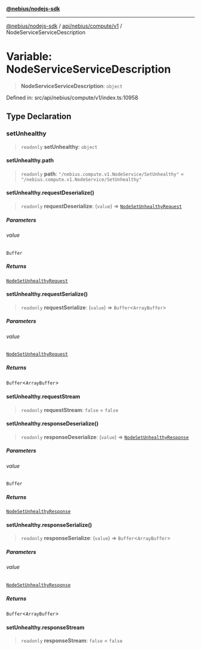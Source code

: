 [**@nebius/nodejs-sdk**](../../../../../README.md)

---

[@nebius/nodejs-sdk](../../../../../README.md) / [api/nebius/compute/v1](../README.md) / NodeServiceServiceDescription

# Variable: NodeServiceServiceDescription

> **NodeServiceServiceDescription**: `object`

Defined in: src/api/nebius/compute/v1/index.ts:10958

## Type Declaration

### setUnhealthy

> `readonly` **setUnhealthy**: `object`

#### setUnhealthy.path

> `readonly` **path**: `"/nebius.compute.v1.NodeService/SetUnhealthy"` = `"/nebius.compute.v1.NodeService/SetUnhealthy"`

#### setUnhealthy.requestDeserialize()

> `readonly` **requestDeserialize**: (`value`) => [`NodeSetUnhealthyRequest`](../interfaces/NodeSetUnhealthyRequest.md)

##### Parameters

###### value

`Buffer`

##### Returns

[`NodeSetUnhealthyRequest`](../interfaces/NodeSetUnhealthyRequest.md)

#### setUnhealthy.requestSerialize()

> `readonly` **requestSerialize**: (`value`) => `Buffer`\<`ArrayBuffer`\>

##### Parameters

###### value

[`NodeSetUnhealthyRequest`](../interfaces/NodeSetUnhealthyRequest.md)

##### Returns

`Buffer`\<`ArrayBuffer`\>

#### setUnhealthy.requestStream

> `readonly` **requestStream**: `false` = `false`

#### setUnhealthy.responseDeserialize()

> `readonly` **responseDeserialize**: (`value`) => [`NodeSetUnhealthyResponse`](../interfaces/NodeSetUnhealthyResponse.md)

##### Parameters

###### value

`Buffer`

##### Returns

[`NodeSetUnhealthyResponse`](../interfaces/NodeSetUnhealthyResponse.md)

#### setUnhealthy.responseSerialize()

> `readonly` **responseSerialize**: (`value`) => `Buffer`\<`ArrayBuffer`\>

##### Parameters

###### value

[`NodeSetUnhealthyResponse`](../interfaces/NodeSetUnhealthyResponse.md)

##### Returns

`Buffer`\<`ArrayBuffer`\>

#### setUnhealthy.responseStream

> `readonly` **responseStream**: `false` = `false`
